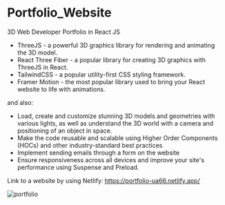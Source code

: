 # Portfolio_Website
 3D Web Developer Portfolio in React JS

- ThreeJS - a powerful 3D graphics library for rendering and animating the 3D model.
- React Three Fiber - a popular library for creating 3D graphics with ThreeJS in React.
- TailwindCSS - a popular utility-first CSS styling framework.
- Framer Motion - the most popular library used to bring your React website to life with animations.

and also:
- Load, create and customize stunning 3D models and geometries with various lights, as well as understand the 3D world with a camera and positioning of an object in space.
- Make the code reusable and scalable using Higher Order Components (HOCs) and other industry-standard best practices
- Implement sending emails through a form on the website
- Ensure responsiveness across all devices and improve your site's performance using Suspense and Preload.


Link to a website by using Netlify: https://portfolio-ua66.netlify.app/

![portfolio](https://github.com/uriya66/Portfolio_Website/assets/35742868/6e764041-7ff2-4f4a-96e9-73c1918e59d9)
